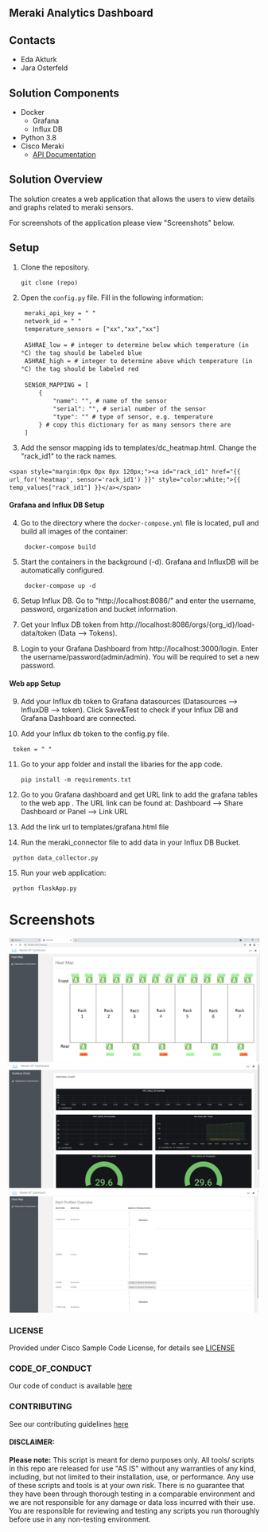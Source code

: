 ## Meraki Analytics Dashboard

## Contacts
* Eda Akturk
* Jara Osterfeld

## Solution Components
* Docker  
    - Grafana
    - Influx DB
* Python 3.8
*  Cisco Meraki
    - [API Documentation](https://developer.cisco.com/meraki/api-v1/)


## Solution Overview
The solution creates a web application that allows the users to view details and graphs related to meraki sensors.

For screenshots of the application please view "Screenshots" below.

## Setup

1. Clone the repository.
   ```
   git clone (repo)
   ```

2. Open the `config.py` file. Fill in the following information:
   ```
    meraki_api_key = " "
    network_id = " "
    temperature_sensors = ["xx","xx","xx"]

    ASHRAE_low = # integer to determine below which temperature (in °C) the tag should be labeled blue
    ASHRAE_high = # integer to determine above which temperature (in °C) the tag should be labeled red

    SENSOR_MAPPING = [
        {
            "name": "", # name of the sensor
            "serial": "", # serial number of the sensor
            "type": "" # type of sensor, e.g. temperature
        } # copy this dictionary for as many sensors there are
    ]

   ```
3. Add the sensor mapping ids to templates/dc_heatmap.html. Change the "rack_id1" to the rack names.

 ```
<span style="margin:0px 0px 0px 120px;"><a id="rack_id1" href="{{ url_for('heatmap', sensor='rack_id1') }}" style="color:white;">{{ temp_values["rack_id1"] }}</a></span>
   ```
#### Grafana and Influx DB Setup
4. Go to the directory where the `docker-compose.yml` file is located, pull and
 build all images of the container:
   ```
    docker-compose build
   ```

5. Start the containers in the background (-d). Grafana and InfluxDB will
   be automatically configured.
   ```
    docker-compose up -d
   ```

6. Setup Influx DB. Go to "http://localhost:8086/" and enter the username, password, organization and bucket information.

7. Get your Influx DB token from http://localhost:8086/orgs/{org_id}/load-data/token (Data --> Tokens).

8. Login to your Grafana Dashboard from http://localhost:3000/login. Enter the username/password(admin/admin). You will be required to set a new password.

####  Web app Setup
9. Add your Influx db token to Grafana datasources (Datasources --> InfluxDB --> token). Click Save&Test to check if your Influx DB and Grafana Dashboard are connected.

10. Add your Influx db token to the config.py file.
   ```
    token = " "
   ```

11. Go to your app folder and install the libaries for the app code.
    ```
    pip install -m requirements.txt
    ```

12. Go to you Grafana dashboard and get URL link to add the grafana tables to the web app .
The URL link can be found at: Dashboard --> Share Dashboard or Panel --> Link URL

13. Add the link url to  templates/grafana.html file

14. Run the meraki_connector file to add data in your Influx DB Bucket.
   ```
    python data_collector.py
   ```  
15. Run your web application:
   ```
    python flaskApp.py
   ```  

# Screenshots

![IMAGES/page1.png](IMAGES/page1.png)
![IMAGES/page2.png](IMAGES/page2.png)
![IMAGES/page3.png](IMAGES/page3.png)

### LICENSE

Provided under Cisco Sample Code License, for details see [LICENSE](LICENSE.md)

### CODE_OF_CONDUCT

Our code of conduct is available [here](CODE_OF_CONDUCT.md)

### CONTRIBUTING

See our contributing guidelines [here](CONTRIBUTING.md)

#### DISCLAIMER:
<b>Please note:</b> This script is meant for demo purposes only. All tools/ scripts in this repo are released for use "AS IS" without any warranties of any kind, including, but not limited to their installation, use, or performance. Any use of these scripts and tools is at your own risk. There is no guarantee that they have been through thorough testing in a comparable environment and we are not responsible for any damage or data loss incurred with their use.
You are responsible for reviewing and testing any scripts you run thoroughly before use in any non-testing environment.
